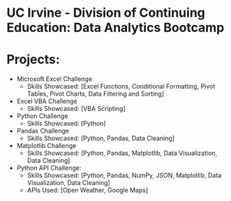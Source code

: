 # UC Irvine - Division of Continuing Education: Data Analytics Bootcamp

# Projects:
- Microsoft Excel Challenge
    - Skills Showcased: [Excel Functions, Conditional Formatting, Pivot Tables, Pivot Charts, Data Filtering and Sorting]
- Excel VBA Challenge
    - Skills Showcased: [VBA Scripting]
- Python Challenge
    - Skills Showcased: [Python]
- Pandas Challenge
    - Skills Showcased: [Python, Pandas, Data Cleaning]
- Matplotlib Challenge
    - Skills Showcased: [Python, Pandas, Matplotlib, Data Visualization, Data Cleaning]
- Python API Challenge:
    - Skills Showcased: [Python, Pandas, NumPy, JSON,  Matplotlib, Data Visualization, Data Cleaning]
    - APIs Used: [Open Weather, Google Maps]